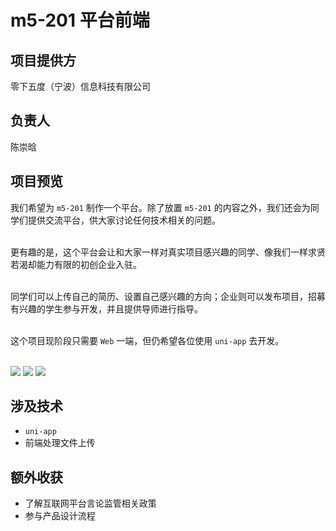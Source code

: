 # m5-201 平台前端

## 项目提供方
零下五度（宁波）信息科技有限公司

## 负责人
陈崇晗

## 项目预览
我们希望为 `m5-201` 制作一个平台。除了放置 `m5-201` 的内容之外，我们还会为同学们提供交流平台，供大家讨论任何技术相关的问题。  
<br>

更有趣的是，这个平台会让和大家一样对真实项目感兴趣的同学、像我们一样求贤若渴却能力有限的初创企业入驻。  
<br>

同学们可以上传自己的简历、设置自己感兴趣的方向；企业则可以发布项目，招募有兴趣的学生参与开发，并且提供导师进行指导。  
<br>

这个项目现阶段只需要 `Web` 一端，但仍希望各位使用 `uni-app` 去开发。  
<br>

![](../images/project-2-2-use-case.png)
![](../images/project-2-2-structure.png)
![](../images/project-2-2-layout.png)

## 涉及技术
- `uni-app`
- 前端处理文件上传

## 额外收获
- 了解互联网平台言论监管相关政策
- 参与产品设计流程
